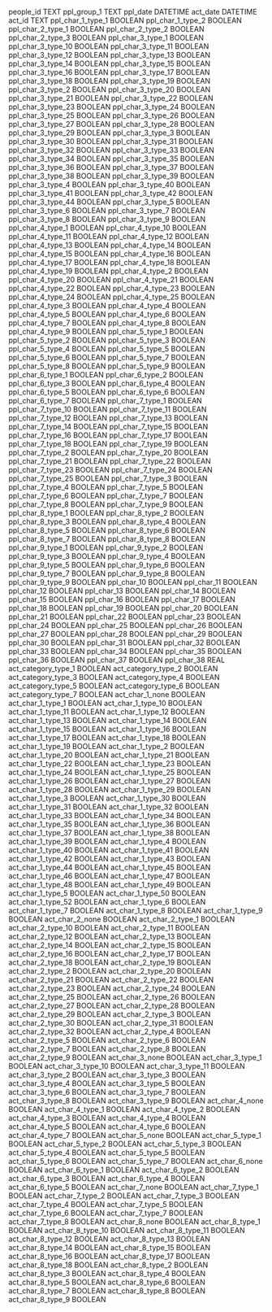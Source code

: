 people_id TEXT
ppl_group_1 TEXT
ppl_date DATETIME
act_date DATETIME
act_id TEXT
ppl_char_1_type_1 BOOLEAN
ppl_char_1_type_2 BOOLEAN
ppl_char_2_type_1 BOOLEAN
ppl_char_2_type_2 BOOLEAN
ppl_char_2_type_3 BOOLEAN
ppl_char_3_type_1 BOOLEAN
ppl_char_3_type_10 BOOLEAN
ppl_char_3_type_11 BOOLEAN
ppl_char_3_type_12 BOOLEAN
ppl_char_3_type_13 BOOLEAN
ppl_char_3_type_14 BOOLEAN
ppl_char_3_type_15 BOOLEAN
ppl_char_3_type_16 BOOLEAN
ppl_char_3_type_17 BOOLEAN
ppl_char_3_type_18 BOOLEAN
ppl_char_3_type_19 BOOLEAN
ppl_char_3_type_2 BOOLEAN
ppl_char_3_type_20 BOOLEAN
ppl_char_3_type_21 BOOLEAN
ppl_char_3_type_22 BOOLEAN
ppl_char_3_type_23 BOOLEAN
ppl_char_3_type_24 BOOLEAN
ppl_char_3_type_25 BOOLEAN
ppl_char_3_type_26 BOOLEAN
ppl_char_3_type_27 BOOLEAN
ppl_char_3_type_28 BOOLEAN
ppl_char_3_type_29 BOOLEAN
ppl_char_3_type_3 BOOLEAN
ppl_char_3_type_30 BOOLEAN
ppl_char_3_type_31 BOOLEAN
ppl_char_3_type_32 BOOLEAN
ppl_char_3_type_33 BOOLEAN
ppl_char_3_type_34 BOOLEAN
ppl_char_3_type_35 BOOLEAN
ppl_char_3_type_36 BOOLEAN
ppl_char_3_type_37 BOOLEAN
ppl_char_3_type_38 BOOLEAN
ppl_char_3_type_39 BOOLEAN
ppl_char_3_type_4 BOOLEAN
ppl_char_3_type_40 BOOLEAN
ppl_char_3_type_41 BOOLEAN
ppl_char_3_type_42 BOOLEAN
ppl_char_3_type_44 BOOLEAN
ppl_char_3_type_5 BOOLEAN
ppl_char_3_type_6 BOOLEAN
ppl_char_3_type_7 BOOLEAN
ppl_char_3_type_8 BOOLEAN
ppl_char_3_type_9 BOOLEAN
ppl_char_4_type_1 BOOLEAN
ppl_char_4_type_10 BOOLEAN
ppl_char_4_type_11 BOOLEAN
ppl_char_4_type_12 BOOLEAN
ppl_char_4_type_13 BOOLEAN
ppl_char_4_type_14 BOOLEAN
ppl_char_4_type_15 BOOLEAN
ppl_char_4_type_16 BOOLEAN
ppl_char_4_type_17 BOOLEAN
ppl_char_4_type_18 BOOLEAN
ppl_char_4_type_19 BOOLEAN
ppl_char_4_type_2 BOOLEAN
ppl_char_4_type_20 BOOLEAN
ppl_char_4_type_21 BOOLEAN
ppl_char_4_type_22 BOOLEAN
ppl_char_4_type_23 BOOLEAN
ppl_char_4_type_24 BOOLEAN
ppl_char_4_type_25 BOOLEAN
ppl_char_4_type_3 BOOLEAN
ppl_char_4_type_4 BOOLEAN
ppl_char_4_type_5 BOOLEAN
ppl_char_4_type_6 BOOLEAN
ppl_char_4_type_7 BOOLEAN
ppl_char_4_type_8 BOOLEAN
ppl_char_4_type_9 BOOLEAN
ppl_char_5_type_1 BOOLEAN
ppl_char_5_type_2 BOOLEAN
ppl_char_5_type_3 BOOLEAN
ppl_char_5_type_4 BOOLEAN
ppl_char_5_type_5 BOOLEAN
ppl_char_5_type_6 BOOLEAN
ppl_char_5_type_7 BOOLEAN
ppl_char_5_type_8 BOOLEAN
ppl_char_5_type_9 BOOLEAN
ppl_char_6_type_1 BOOLEAN
ppl_char_6_type_2 BOOLEAN
ppl_char_6_type_3 BOOLEAN
ppl_char_6_type_4 BOOLEAN
ppl_char_6_type_5 BOOLEAN
ppl_char_6_type_6 BOOLEAN
ppl_char_6_type_7 BOOLEAN
ppl_char_7_type_1 BOOLEAN
ppl_char_7_type_10 BOOLEAN
ppl_char_7_type_11 BOOLEAN
ppl_char_7_type_12 BOOLEAN
ppl_char_7_type_13 BOOLEAN
ppl_char_7_type_14 BOOLEAN
ppl_char_7_type_15 BOOLEAN
ppl_char_7_type_16 BOOLEAN
ppl_char_7_type_17 BOOLEAN
ppl_char_7_type_18 BOOLEAN
ppl_char_7_type_19 BOOLEAN
ppl_char_7_type_2 BOOLEAN
ppl_char_7_type_20 BOOLEAN
ppl_char_7_type_21 BOOLEAN
ppl_char_7_type_22 BOOLEAN
ppl_char_7_type_23 BOOLEAN
ppl_char_7_type_24 BOOLEAN
ppl_char_7_type_25 BOOLEAN
ppl_char_7_type_3 BOOLEAN
ppl_char_7_type_4 BOOLEAN
ppl_char_7_type_5 BOOLEAN
ppl_char_7_type_6 BOOLEAN
ppl_char_7_type_7 BOOLEAN
ppl_char_7_type_8 BOOLEAN
ppl_char_7_type_9 BOOLEAN
ppl_char_8_type_1 BOOLEAN
ppl_char_8_type_2 BOOLEAN
ppl_char_8_type_3 BOOLEAN
ppl_char_8_type_4 BOOLEAN
ppl_char_8_type_5 BOOLEAN
ppl_char_8_type_6 BOOLEAN
ppl_char_8_type_7 BOOLEAN
ppl_char_8_type_8 BOOLEAN
ppl_char_9_type_1 BOOLEAN
ppl_char_9_type_2 BOOLEAN
ppl_char_9_type_3 BOOLEAN
ppl_char_9_type_4 BOOLEAN
ppl_char_9_type_5 BOOLEAN
ppl_char_9_type_6 BOOLEAN
ppl_char_9_type_7 BOOLEAN
ppl_char_9_type_8 BOOLEAN
ppl_char_9_type_9 BOOLEAN
ppl_char_10 BOOLEAN
ppl_char_11 BOOLEAN
ppl_char_12 BOOLEAN
ppl_char_13 BOOLEAN
ppl_char_14 BOOLEAN
ppl_char_15 BOOLEAN
ppl_char_16 BOOLEAN
ppl_char_17 BOOLEAN
ppl_char_18 BOOLEAN
ppl_char_19 BOOLEAN
ppl_char_20 BOOLEAN
ppl_char_21 BOOLEAN
ppl_char_22 BOOLEAN
ppl_char_23 BOOLEAN
ppl_char_24 BOOLEAN
ppl_char_25 BOOLEAN
ppl_char_26 BOOLEAN
ppl_char_27 BOOLEAN
ppl_char_28 BOOLEAN
ppl_char_29 BOOLEAN
ppl_char_30 BOOLEAN
ppl_char_31 BOOLEAN
ppl_char_32 BOOLEAN
ppl_char_33 BOOLEAN
ppl_char_34 BOOLEAN
ppl_char_35 BOOLEAN
ppl_char_36 BOOLEAN
ppl_char_37 BOOLEAN
ppl_char_38 REAL
act_category_type_1 BOOLEAN
act_category_type_2 BOOLEAN
act_category_type_3 BOOLEAN
act_category_type_4 BOOLEAN
act_category_type_5 BOOLEAN
act_category_type_6 BOOLEAN
act_category_type_7 BOOLEAN
act_char_1_none BOOLEAN
act_char_1_type_1 BOOLEAN
act_char_1_type_10 BOOLEAN
act_char_1_type_11 BOOLEAN
act_char_1_type_12 BOOLEAN
act_char_1_type_13 BOOLEAN
act_char_1_type_14 BOOLEAN
act_char_1_type_15 BOOLEAN
act_char_1_type_16 BOOLEAN
act_char_1_type_17 BOOLEAN
act_char_1_type_18 BOOLEAN
act_char_1_type_19 BOOLEAN
act_char_1_type_2 BOOLEAN
act_char_1_type_20 BOOLEAN
act_char_1_type_21 BOOLEAN
act_char_1_type_22 BOOLEAN
act_char_1_type_23 BOOLEAN
act_char_1_type_24 BOOLEAN
act_char_1_type_25 BOOLEAN
act_char_1_type_26 BOOLEAN
act_char_1_type_27 BOOLEAN
act_char_1_type_28 BOOLEAN
act_char_1_type_29 BOOLEAN
act_char_1_type_3 BOOLEAN
act_char_1_type_30 BOOLEAN
act_char_1_type_31 BOOLEAN
act_char_1_type_32 BOOLEAN
act_char_1_type_33 BOOLEAN
act_char_1_type_34 BOOLEAN
act_char_1_type_35 BOOLEAN
act_char_1_type_36 BOOLEAN
act_char_1_type_37 BOOLEAN
act_char_1_type_38 BOOLEAN
act_char_1_type_39 BOOLEAN
act_char_1_type_4 BOOLEAN
act_char_1_type_40 BOOLEAN
act_char_1_type_41 BOOLEAN
act_char_1_type_42 BOOLEAN
act_char_1_type_43 BOOLEAN
act_char_1_type_44 BOOLEAN
act_char_1_type_45 BOOLEAN
act_char_1_type_46 BOOLEAN
act_char_1_type_47 BOOLEAN
act_char_1_type_48 BOOLEAN
act_char_1_type_49 BOOLEAN
act_char_1_type_5 BOOLEAN
act_char_1_type_50 BOOLEAN
act_char_1_type_52 BOOLEAN
act_char_1_type_6 BOOLEAN
act_char_1_type_7 BOOLEAN
act_char_1_type_8 BOOLEAN
act_char_1_type_9 BOOLEAN
act_char_2_none BOOLEAN
act_char_2_type_1 BOOLEAN
act_char_2_type_10 BOOLEAN
act_char_2_type_11 BOOLEAN
act_char_2_type_12 BOOLEAN
act_char_2_type_13 BOOLEAN
act_char_2_type_14 BOOLEAN
act_char_2_type_15 BOOLEAN
act_char_2_type_16 BOOLEAN
act_char_2_type_17 BOOLEAN
act_char_2_type_18 BOOLEAN
act_char_2_type_19 BOOLEAN
act_char_2_type_2 BOOLEAN
act_char_2_type_20 BOOLEAN
act_char_2_type_21 BOOLEAN
act_char_2_type_22 BOOLEAN
act_char_2_type_23 BOOLEAN
act_char_2_type_24 BOOLEAN
act_char_2_type_25 BOOLEAN
act_char_2_type_26 BOOLEAN
act_char_2_type_27 BOOLEAN
act_char_2_type_28 BOOLEAN
act_char_2_type_29 BOOLEAN
act_char_2_type_3 BOOLEAN
act_char_2_type_30 BOOLEAN
act_char_2_type_31 BOOLEAN
act_char_2_type_32 BOOLEAN
act_char_2_type_4 BOOLEAN
act_char_2_type_5 BOOLEAN
act_char_2_type_6 BOOLEAN
act_char_2_type_7 BOOLEAN
act_char_2_type_8 BOOLEAN
act_char_2_type_9 BOOLEAN
act_char_3_none BOOLEAN
act_char_3_type_1 BOOLEAN
act_char_3_type_10 BOOLEAN
act_char_3_type_11 BOOLEAN
act_char_3_type_2 BOOLEAN
act_char_3_type_3 BOOLEAN
act_char_3_type_4 BOOLEAN
act_char_3_type_5 BOOLEAN
act_char_3_type_6 BOOLEAN
act_char_3_type_7 BOOLEAN
act_char_3_type_8 BOOLEAN
act_char_3_type_9 BOOLEAN
act_char_4_none BOOLEAN
act_char_4_type_1 BOOLEAN
act_char_4_type_2 BOOLEAN
act_char_4_type_3 BOOLEAN
act_char_4_type_4 BOOLEAN
act_char_4_type_5 BOOLEAN
act_char_4_type_6 BOOLEAN
act_char_4_type_7 BOOLEAN
act_char_5_none BOOLEAN
act_char_5_type_1 BOOLEAN
act_char_5_type_2 BOOLEAN
act_char_5_type_3 BOOLEAN
act_char_5_type_4 BOOLEAN
act_char_5_type_5 BOOLEAN
act_char_5_type_6 BOOLEAN
act_char_5_type_7 BOOLEAN
act_char_6_none BOOLEAN
act_char_6_type_1 BOOLEAN
act_char_6_type_2 BOOLEAN
act_char_6_type_3 BOOLEAN
act_char_6_type_4 BOOLEAN
act_char_6_type_5 BOOLEAN
act_char_7_none BOOLEAN
act_char_7_type_1 BOOLEAN
act_char_7_type_2 BOOLEAN
act_char_7_type_3 BOOLEAN
act_char_7_type_4 BOOLEAN
act_char_7_type_5 BOOLEAN
act_char_7_type_6 BOOLEAN
act_char_7_type_7 BOOLEAN
act_char_7_type_8 BOOLEAN
act_char_8_none BOOLEAN
act_char_8_type_1 BOOLEAN
act_char_8_type_10 BOOLEAN
act_char_8_type_11 BOOLEAN
act_char_8_type_12 BOOLEAN
act_char_8_type_13 BOOLEAN
act_char_8_type_14 BOOLEAN
act_char_8_type_15 BOOLEAN
act_char_8_type_16 BOOLEAN
act_char_8_type_17 BOOLEAN
act_char_8_type_18 BOOLEAN
act_char_8_type_2 BOOLEAN
act_char_8_type_3 BOOLEAN
act_char_8_type_4 BOOLEAN
act_char_8_type_5 BOOLEAN
act_char_8_type_6 BOOLEAN
act_char_8_type_7 BOOLEAN
act_char_8_type_8 BOOLEAN
act_char_8_type_9 BOOLEAN
